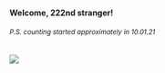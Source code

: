 #### Welcome, 222nd stranger!

###### <sup>P.S. counting started approximately in 10.01.21</sup>

<img src="https://kraftwerk28.pp.ua/vcnt.png"></img>
